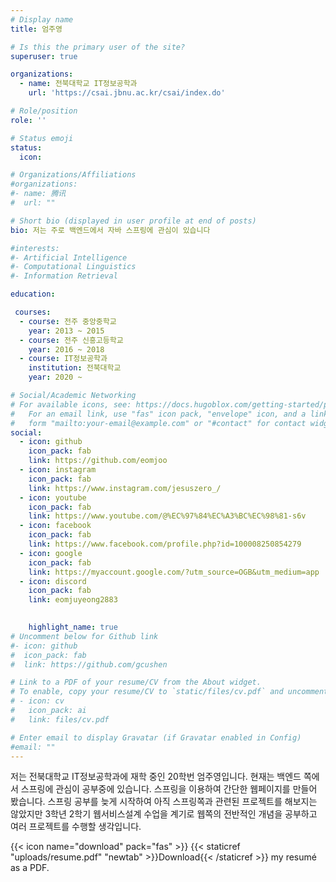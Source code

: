```yaml
---
# Display name
title: 엄주영

# Is this the primary user of the site?
superuser: true

organizations:
  - name: 전북대학교 IT정보공학과
    url: 'https://csai.jbnu.ac.kr/csai/index.do'

# Role/position
role: ''

# Status emoji
status:
  icon:    

# Organizations/Affiliations
#organizations:
#- name: 腾讯
#  url: ""

# Short bio (displayed in user profile at end of posts)
bio: 저는 주로 백엔드에서 자바 스프링에 관심이 있습니다 

#interests:
#- Artificial Intelligence
#- Computational Linguistics
#- Information Retrieval

education:

 courses:
  - course: 전주 중앙중학교
    year: 2013 ~ 2015
  - course: 전주 신흥고등학교
    year: 2016 ~ 2018
  - course: IT정보공학과
    institution: 전북대학교
    year: 2020 ~

# Social/Academic Networking
# For available icons, see: https://docs.hugoblox.com/getting-started/page-builder/#icons
#   For an email link, use "fas" icon pack, "envelope" icon, and a link in the
#   form "mailto:your-email@example.com" or "#contact" for contact widget.
social:
  - icon: github
    icon_pack: fab
    link: https://github.com/eomjoo
  - icon: instagram
    icon_pack: fab
    link: https://www.instagram.com/jesuszero_/
  - icon: youtube
    icon_pack: fab
    link: https://www.youtube.com/@%EC%97%84%EC%A3%BC%EC%98%81-s6v
  - icon: facebook
    icon_pack: fab
    link: https://www.facebook.com/profile.php?id=100008250854279
  - icon: google
    icon_pack: fab
    link: https://myaccount.google.com/?utm_source=OGB&utm_medium=app
  - icon: discord
    icon_pack: fab
    link: eomjuyeong2883
      

    highlight_name: true
# Uncomment below for Github link
#- icon: github
#  icon_pack: fab
#  link: https://github.com/gcushen

# Link to a PDF of your resume/CV from the About widget.
# To enable, copy your resume/CV to `static/files/cv.pdf` and uncomment the lines below.
# - icon: cv
#   icon_pack: ai
#   link: files/cv.pdf

# Enter email to display Gravatar (if Gravatar enabled in Config)
#email: ""
---
```

저는 전북대학교 IT정보공학과에 재학 중인 20학번 엄주영입니다. 현재는 백엔드 쪽에서 스프링에 관심이 공부중에 있습니다. 스프링을 이용하여 간단한 웹페이지를 만들어 봤습니다.  스프링 공부를 늦게 시작하여 아직 스프링쪽과 관련된 프로젝트를 해보지는 않았지만  3학년 2학기 웹서비스설계 수업을 계기로 웹쪽의 전반적인 개념을 공부하고 여러 프로젝트를 수행할 생각입니다.  

{{< icon name="download" pack="fas" >}} {{< staticref "uploads/resume.pdf" "newtab" >}}Download{{< /staticref >}} my resumé as a PDF.
